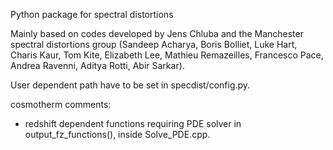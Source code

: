 Python package for spectral distortions

Mainly based on codes developed by Jens Chluba and the Manchester spectral distortions group (Sandeep Acharya, Boris Bolliet, Luke Hart, Charis Kaur, Tom Kite, Elizabeth Lee, Mathieu Remazeilles, Francesco Pace, Andrea Ravenni, Aditya Rotti, Abir Sarkar).

User dependent path have to be set in specdist/config.py.


cosmotherm comments:
* redshift dependent functions requiring PDE solver in output_fz_functions(), inside Solve_PDE.cpp.
